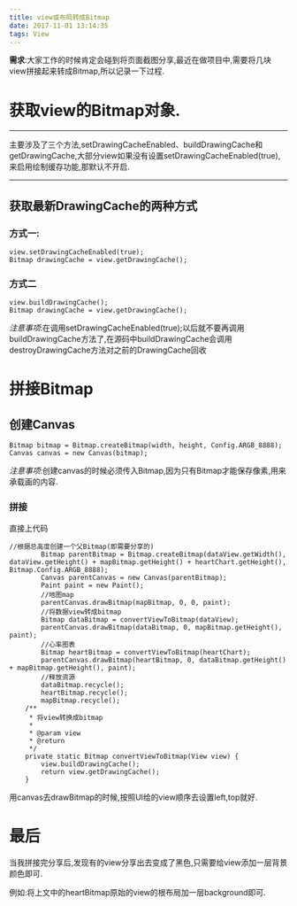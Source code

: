 ```yaml
---
title: view或布局转成Bitmap
date: 2017-11-01 13:14:35
tags: View
---
```

**需求**:大家工作的时候肯定会碰到将页面截图分享,最近在做项目中,需要将几块view拼接起来转成Bitmap,所以记录一下过程.
# 获取view的Bitmap对象.
---

主要涉及了三个方法,setDrawingCacheEnabled、buildDrawingCache和getDrawingCache,大部分view如果没有设置setDrawingCacheEnabled(true),来启用绘制缓存功能,那默认不开启.

---
## 获取最新DrawingCache的两种方式

### 方式一:
```
view.setDrawingCacheEnabled(true);
Bitmap drawingCache = view.getDrawingCache();
```

### 方式二
```
view.buildDrawingCache();
Bitmap drawingCache = view.getDrawingCache();
```

*注意事项*:在调用setDrawingCacheEnabled(true);以后就不要再调用buildDrawingCache方法了,在源码中buildDrawingCache会调用destroyDrawingCache方法对之前的DrawingCache回收

# 拼接Bitmap
## 创建Canvas
```
Bitmap bitmap = Bitmap.createBitmap(width, height, Config.ARGB_8888);        
Canvas canvas = new Canvas(bitmap);
```
*注意事项*:创建canvas的时候必须传入Bitmap,因为只有Bitmap才能保存像素,用来承载画的内容.

### 拼接
直接上代码

```
//根据总高度创建一个父Bitmap(即需要分享的)
        Bitmap parentBitmap = Bitmap.createBitmap(dataView.getWidth(), dataView.getHeight() + mapBitmap.getHeight() + heartChart.getHeight(), Bitmap.Config.ARGB_8888);
        Canvas parentCanvas = new Canvas(parentBitmap);
        Paint paint = new Paint();
        //地图map
        parentCanvas.drawBitmap(mapBitmap, 0, 0, paint);
        //将数据view转成bitmap
        Bitmap dataBitmap = convertViewToBitmap(dataView);
        parentCanvas.drawBitmap(dataBitmap, 0, mapBitmap.getHeight(), paint);
        //心率图表
        Bitmap heartBitmap = convertViewToBitmap(heartChart);
        parentCanvas.drawBitmap(heartBitmap, 0, dataBitmap.getHeight() + mapBitmap.getHeight(), paint);
		//释放资源
        dataBitmap.recycle();
        heartBitmap.recycle();
        mapBitmap.recycle();
    /**
     * 将view转换成bitmap
     *
     * @param view
     * @return
     */
    private static Bitmap convertViewToBitmap(View view) {
        view.buildDrawingCache();
        return view.getDrawingCache();
    }
```
用canvas去drawBitmap的时候,按照UI给的view顺序去设置left,top就好.

# 最后

当我拼接完分享后,发现有的view分享出去变成了黑色,只需要给view添加一层背景颜色即可.

例如:将上文中的heartBitmap原始的view的根布局加一层background即可.